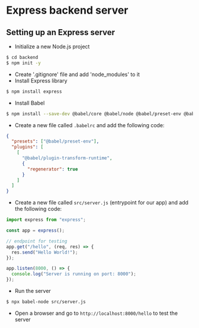# Express backend server

## Setting up an Express server
- Initialize a new Node.js project
```bash
$ cd backend
$ npm init -y
```
- Create '.gitignore' file and add 'node_modules' to it
- Install Express library
```bash
$ npm install express
```
- Install Babel
```bash
$ npm install --save-dev @babel/core @babel/node @babel/preset-env @babel/cli @babel/plugin-transform-runtime @babel/runtime
```
- Create a new file called `.babelrc` and add the following code:
```json
{
  "presets": ["@babel/preset-env"],
  "plugins": [
    [
      "@babel/plugin-transform-runtime",
      {
        "regenerator": true
      }
    ]
  ]
}
```
- Create a new file called `src/server.js` (entrypoint for our app) and add the following code:
```javascript
import express from "express";

const app = express();

// endpoint for testing
app.get("/hello", (req, res) => {
  res.send("Hello World!");
});

app.listen(8000, () => {
  console.log("Server is running on port: 8000");
});

```
- Run the server
```bash
$ npx babel-node src/server.js
```
- Open a browser and go to `http://localhost:8000/hello` to test the server
